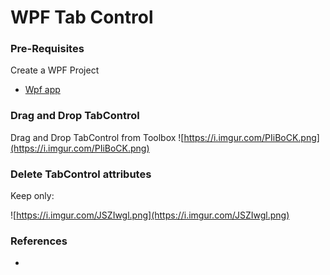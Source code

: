 
# WPF Tab Control


### Pre-Requisites

Create a WPF Project
- [Wpf app](wpf.app)
                        

### Drag and Drop TabControl

Drag and Drop TabControl from Toolbox
![https://i.imgur.com/PIiBoCK.png](https://i.imgur.com/PIiBoCK.png)
                    

### Delete TabControl attributes

Keep only:
><TabControl x:Name="tabControl">

![https://i.imgur.com/JSZIwgl.png](https://i.imgur.com/JSZIwgl.png)
                    

>


### References

- [](https://)
                        
